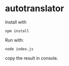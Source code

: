 # autotranslator


Install with 

`npm install`

Run with:

`node index.js`

copy the result in console.